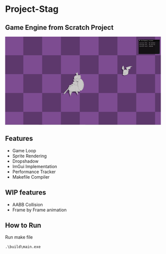 # Project-Stag

## Game Engine from Scratch Project   
![showcase image](./assets/Showcase.gif)

## Features
* Game Loop
* Sprite Rendering
* Dropshadow
* ImGui Implementation
* Performance Tracker
* Makefile Compiler

## WIP features
* AABB Collision
* Frame by Frame animation

## How to Run
Run make file
```
.\build\main.exe
```

